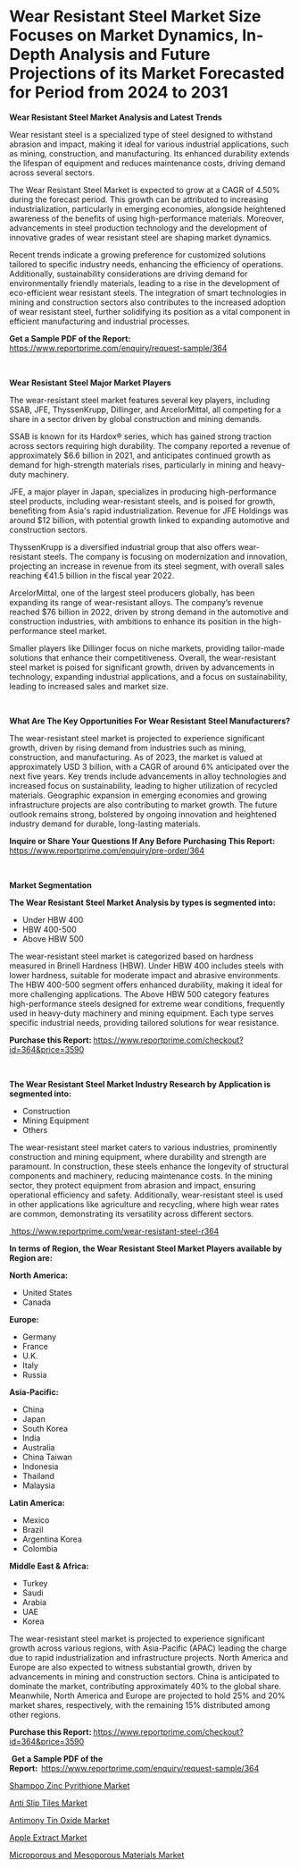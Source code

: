 <p><h1>Wear Resistant Steel Market Size Focuses on Market Dynamics, In-Depth Analysis and Future Projections of its Market Forecasted for Period from 2024 to 2031</h1></p><p><strong>Wear Resistant Steel Market Analysis and Latest Trends</strong></p>
<p><p>Wear resistant steel is a specialized type of steel designed to withstand abrasion and impact, making it ideal for various industrial applications, such as mining, construction, and manufacturing. Its enhanced durability extends the lifespan of equipment and reduces maintenance costs, driving demand across several sectors.</p><p>The Wear Resistant Steel Market is expected to grow at a CAGR of 4.50% during the forecast period. This growth can be attributed to increasing industrialization, particularly in emerging economies, alongside heightened awareness of the benefits of using high-performance materials. Moreover, advancements in steel production technology and the development of innovative grades of wear resistant steel are shaping market dynamics.</p><p>Recent trends indicate a growing preference for customized solutions tailored to specific industry needs, enhancing the efficiency of operations. Additionally, sustainability considerations are driving demand for environmentally friendly materials, leading to a rise in the development of eco-efficient wear resistant steels. The integration of smart technologies in mining and construction sectors also contributes to the increased adoption of wear resistant steel, further solidifying its position as a vital component in efficient manufacturing and industrial processes.</p></p>
<p><strong>Get a Sample PDF of the Report:&nbsp;</strong> <a href="https://www.reportprime.com/enquiry/request-sample/364?utm_campaign=11&utm_medium=2&utm_source=Github&utm_content=ia&utm_term=24122024&utm_id=wear-resistant-steel">https://www.reportprime.com/enquiry/request-sample/364</a></p>
<p>&nbsp;</p>
<p><strong>Wear Resistant Steel Major Market Players</strong></p>
<p><p>The wear-resistant steel market features several key players, including SSAB, JFE, ThyssenKrupp, Dillinger, and ArcelorMittal, all competing for a share in a sector driven by global construction and mining demands.</p><p>SSAB is known for its Hardox® series, which has gained strong traction across sectors requiring high durability. The company reported a revenue of approximately $6.6 billion in 2021, and anticipates continued growth as demand for high-strength materials rises, particularly in mining and heavy-duty machinery.</p><p>JFE, a major player in Japan, specializes in producing high-performance steel products, including wear-resistant steels, and is poised for growth, benefiting from Asia's rapid industrialization. Revenue for JFE Holdings was around $12 billion, with potential growth linked to expanding automotive and construction sectors.</p><p>ThyssenKrupp is a diversified industrial group that also offers wear-resistant steels. The company is focusing on modernization and innovation, projecting an increase in revenue from its steel segment, with overall sales reaching €41.5 billion in the fiscal year 2022.</p><p>ArcelorMittal, one of the largest steel producers globally, has been expanding its range of wear-resistant alloys. The company’s revenue reached $76 billion in 2022, driven by strong demand in the automotive and construction industries, with ambitions to enhance its position in the high-performance steel market.</p><p>Smaller players like Dillinger focus on niche markets, providing tailor-made solutions that enhance their competitiveness. Overall, the wear-resistant steel market is poised for significant growth, driven by advancements in technology, expanding industrial applications, and a focus on sustainability, leading to increased sales and market size.</p></p>
<p>&nbsp;</p>
<p><strong>What Are The Key Opportunities For Wear Resistant Steel Manufacturers?</strong></p>
<p><p>The wear-resistant steel market is projected to experience significant growth, driven by rising demand from industries such as mining, construction, and manufacturing. As of 2023, the market is valued at approximately USD 3 billion, with a CAGR of around 6% anticipated over the next five years. Key trends include advancements in alloy technologies and increased focus on sustainability, leading to higher utilization of recycled materials. Geographic expansion in emerging economies and growing infrastructure projects are also contributing to market growth. The future outlook remains strong, bolstered by ongoing innovation and heightened industry demand for durable, long-lasting materials.</p></p>
<p><strong>Inquire or Share Your Questions If Any Before Purchasing This Report:</strong> <a href="https://www.reportprime.com/enquiry/pre-order/364?utm_campaign=11&utm_medium=2&utm_source=Github&utm_content=ia&utm_term=24122024&utm_id=wear-resistant-steel">https://www.reportprime.com/enquiry/pre-order/364</a></p>
<p>&nbsp;</p>
<p><strong>Market Segmentation</strong></p>
<p><strong>The Wear Resistant Steel Market Analysis by types is segmented into:</strong></p>
<p><ul><li>Under HBW 400</li><li>HBW 400-500</li><li>Above HBW 500</li></ul></p>
<p><p>The wear-resistant steel market is categorized based on hardness measured in Brinell Hardness (HBW). Under HBW 400 includes steels with lower hardness, suitable for moderate impact and abrasive environments. The HBW 400-500 segment offers enhanced durability, making it ideal for more challenging applications. The Above HBW 500 category features high-performance steels designed for extreme wear conditions, frequently used in heavy-duty machinery and mining equipment. Each type serves specific industrial needs, providing tailored solutions for wear resistance.</p></p>
<p><strong>Purchase this Report:&nbsp;</strong><a href="https://www.reportprime.com/checkout?id=364&price=3590&utm_campaign=11&utm_medium=2&utm_source=Github&utm_content=ia&utm_term=24122024&utm_id=wear-resistant-steel">https://www.reportprime.com/checkout?id=364&price=3590</a></p>
<p>&nbsp;</p>
<p><strong>The Wear Resistant Steel Market Industry Research by Application is segmented into:</strong></p>
<p><ul><li>Construction</li><li>Mining Equipment</li><li>Others</li></ul></p>
<p><p>The wear-resistant steel market caters to various industries, prominently construction and mining equipment, where durability and strength are paramount. In construction, these steels enhance the longevity of structural components and machinery, reducing maintenance costs. In the mining sector, they protect equipment from abrasion and impact, ensuring operational efficiency and safety. Additionally, wear-resistant steel is used in other applications like agriculture and recycling, where high wear rates are common, demonstrating its versatility across different sectors.</p></p>
<p><a href="https://www.reportprime.com/wear-resistant-steel-r364?utm_campaign=11&utm_medium=2&utm_source=Github&utm_content=ia&utm_term=24122024&utm_id=wear-resistant-steel">&nbsp;https://www.reportprime.com/wear-resistant-steel-r364</a></p>
<p><strong>In terms of Region, the Wear Resistant Steel Market Players available by Region are:</strong></p>
<p>
    <p> <strong> North America: </strong>
        <ul>
            <li>United States</li>
            <li>Canada</li>
        </ul>
        </p> 
    <p> <strong> Europe: </strong>
        <ul>
            <li>Germany</li>
            <li>France</li>
            <li>U.K.</li>
            <li>Italy</li>
            <li>Russia</li>
        </ul>
        </p> 
    <p> <strong> Asia-Pacific: </strong>
        <ul>
            <li>China</li>
            <li>Japan</li>
            <li>South Korea</li>
            <li>India</li>
            <li>Australia</li>
            <li>China Taiwan</li>
            <li>Indonesia</li>
            <li>Thailand</li>
            <li>Malaysia</li>
        </ul>
        </p> 
    <p> <strong> Latin America: </strong>
        <ul>
            <li>Mexico</li>
            <li>Brazil</li>
            <li>Argentina Korea</li>
            <li>Colombia</li>
        </ul>
        </p> 
    <p> <strong> Middle East & Africa: </strong>
        <ul>
            <li>Turkey</li>
            <li>Saudi</li>
            <li>Arabia</li>
            <li>UAE</li>
            <li>Korea</li>
        </ul>
    </p>
    </p>
<p><p>The wear-resistant steel market is projected to experience significant growth across various regions, with Asia-Pacific (APAC) leading the charge due to rapid industrialization and infrastructure projects. North America and Europe are also expected to witness substantial growth, driven by advancements in mining and construction sectors. China is anticipated to dominate the market, contributing approximately 40% to the global share. Meanwhile, North America and Europe are projected to hold 25% and 20% market shares, respectively, with the remaining 15% distributed among other regions.</p></p>
<p><strong>Purchase this Report: </strong><a href="https://www.reportprime.com/checkout?id=364&price=3590&utm_campaign=11&utm_medium=2&utm_source=Github&utm_content=ia&utm_term=24122024&utm_id=wear-resistant-steel">https://www.reportprime.com/checkout?id=364&price=3590</a></p>
<p>&nbsp;<strong>Get a Sample PDF of the Report:&nbsp;&nbsp;</strong><a href="https://www.reportprime.com/enquiry/request-sample/364?utm_campaign=11&utm_medium=2&utm_source=Github&utm_content=ia&utm_term=24122024&utm_id=wear-resistant-steel">https://www.reportprime.com/enquiry/request-sample/364</a></p>
<p><strong></strong></p>
<p><p><a href="https://github.com/gukenneth26571/Market-Research-Report-List-1/blob/main/shampoo-zinc-pyrithione-market.md?utm_campaign=11&utm_medium=2&utm_source=Github&utm_content=ia&utm_term=24122024&utm_id=wear-resistant-steel">Shampoo Zinc Pyrithione Market</a></p><p><a href="https://www.linkedin.com/pulse/driving-forces-global-anti-slip-tiles-market-trends-applications-fqn5f?utm_campaign=11&utm_medium=2&utm_source=Github&utm_content=ia&utm_term=24122024&utm_id=wear-resistant-steel">Anti Slip Tiles Market</a></p><p><a href="https://www.linkedin.com/pulse/a-mkt-nova-vc8zf?utm_campaign=11&utm_medium=2&utm_source=Github&utm_content=ia&utm_term=24122024&utm_id=wear-resistant-steel">Antimony Tin Oxide Market</a></p><p><a href="https://www.linkedin.com/pulse/apple-extract-market-research-report-analyzing-growth-111-5zgse?utm_campaign=11&utm_medium=2&utm_source=Github&utm_content=ia&utm_term=24122024&utm_id=wear-resistant-steel">Apple Extract Market</a></p><p><a href="https://github.com/ChiragRp1/Market-Research-Report-List-6/blob/main/microporous-and-mesoporous-materials-market.md?utm_campaign=11&utm_medium=2&utm_source=Github&utm_content=ia&utm_term=24122024&utm_id=wear-resistant-steel">Microporous and Mesoporous Materials Market</a></p></p>